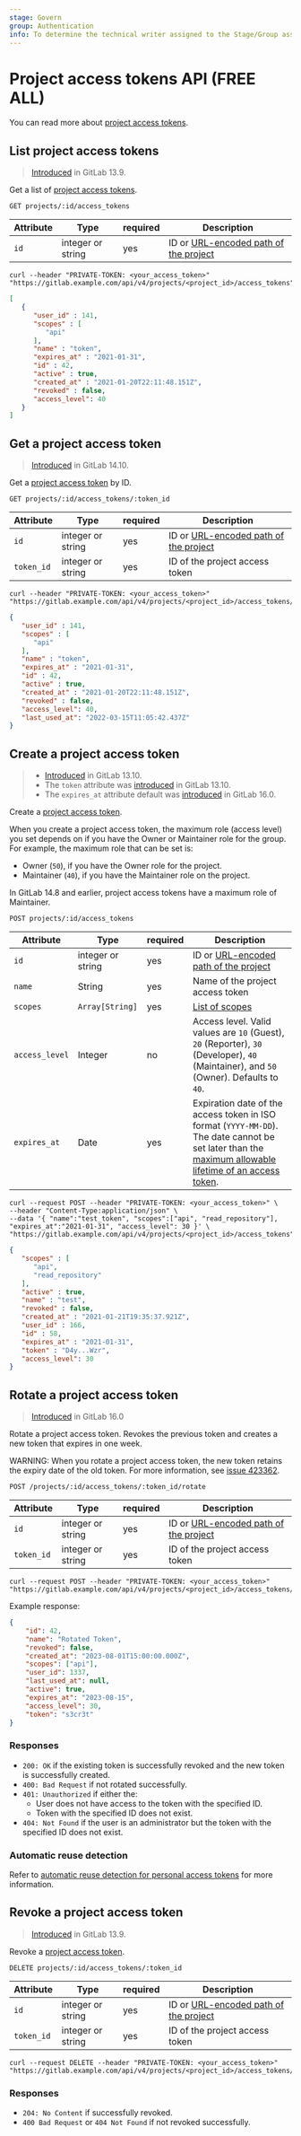 ```yaml
---
stage: Govern
group: Authentication
info: To determine the technical writer assigned to the Stage/Group associated with this page, see https://about.gitlab.com/handbook/product/ux/technical-writing/#assignments
---
```


# Project access tokens API **(FREE ALL)**

You can read more about [project access tokens](../user/project/settings/project_access_tokens.md).

## List project access tokens

> [Introduced](https://gitlab.com/gitlab-org/gitlab/-/issues/238991) in GitLab 13.9.

Get a list of [project access tokens](../user/project/settings/project_access_tokens.md).

```plaintext
GET projects/:id/access_tokens
```

| Attribute | Type    | required | Description         |
|-----------|---------|----------|---------------------|
| `id` | integer or string | yes | ID or [URL-encoded path of the project](rest/index.md#namespaced-path-encoding) |

```shell
curl --header "PRIVATE-TOKEN: <your_access_token>" "https://gitlab.example.com/api/v4/projects/<project_id>/access_tokens"
```

```json
[
   {
      "user_id" : 141,
      "scopes" : [
         "api"
      ],
      "name" : "token",
      "expires_at" : "2021-01-31",
      "id" : 42,
      "active" : true,
      "created_at" : "2021-01-20T22:11:48.151Z",
      "revoked" : false,
      "access_level": 40
   }
]
```

## Get a project access token

> [Introduced](https://gitlab.com/gitlab-org/gitlab/-/merge_requests/82714) in GitLab 14.10.

Get a [project access token](../user/project/settings/project_access_tokens.md) by ID.

```plaintext
GET projects/:id/access_tokens/:token_id
```

| Attribute | Type    | required | Description         |
|-----------|---------|----------|---------------------|
| `id` | integer or string | yes | ID or [URL-encoded path of the project](rest/index.md#namespaced-path-encoding) |
| `token_id` | integer or string | yes | ID of the project access token |

```shell
curl --header "PRIVATE-TOKEN: <your_access_token>" "https://gitlab.example.com/api/v4/projects/<project_id>/access_tokens/<token_id>"
```

```json
{
   "user_id" : 141,
   "scopes" : [
      "api"
   ],
   "name" : "token",
   "expires_at" : "2021-01-31",
   "id" : 42,
   "active" : true,
   "created_at" : "2021-01-20T22:11:48.151Z",
   "revoked" : false,
   "access_level": 40,
   "last_used_at": "2022-03-15T11:05:42.437Z"
}
```

## Create a project access token

> - [Introduced](https://gitlab.com/gitlab-org/gitlab/-/merge_requests/55408) in GitLab 13.10.
> - The `token` attribute was [introduced](https://gitlab.com/gitlab-org/gitlab/-/merge_requests/55408) in GitLab 13.10.
> - The `expires_at` attribute default was [introduced](https://gitlab.com/gitlab-org/gitlab/-/merge_requests/120213) in GitLab 16.0.

Create a [project access token](../user/project/settings/project_access_tokens.md).

When you create a project access token, the maximum role (access level) you set depends on if you have the Owner or Maintainer role for the group. For example, the maximum
role that can be set is:

- Owner (`50`), if you have the Owner role for the project.
- Maintainer (`40`), if you have the Maintainer role on the project.

In GitLab 14.8 and earlier, project access tokens have a maximum role of Maintainer.

```plaintext
POST projects/:id/access_tokens
```

| Attribute | Type    | required | Description                                                                                                                           |
|-----------|---------|----------|---------------------------------------------------------------------------------------------------------------------------------------|
| `id` | integer or string | yes | ID or [URL-encoded path of the project](rest/index.md#namespaced-path-encoding)                                                            |
| `name` | String | yes | Name of the project access token                                                                                                               |
| `scopes` | `Array[String]` | yes | [List of scopes](../user/project/settings/project_access_tokens.md#scopes-for-a-project-access-token)                               |
| `access_level` | Integer | no | Access level. Valid values are `10` (Guest), `20` (Reporter), `30` (Developer), `40` (Maintainer), and `50` (Owner). Defaults to `40`. |
| `expires_at` | Date    | yes | Expiration date of the access token in ISO format (`YYYY-MM-DD`). The date cannot be set later than the [maximum allowable lifetime of an access token](../user/profile/personal_access_tokens.md#when-personal-access-tokens-expire). |

```shell
curl --request POST --header "PRIVATE-TOKEN: <your_access_token>" \
--header "Content-Type:application/json" \
--data '{ "name":"test_token", "scopes":["api", "read_repository"], "expires_at":"2021-01-31", "access_level": 30 }' \
"https://gitlab.example.com/api/v4/projects/<project_id>/access_tokens"
```

```json
{
   "scopes" : [
      "api",
      "read_repository"
   ],
   "active" : true,
   "name" : "test",
   "revoked" : false,
   "created_at" : "2021-01-21T19:35:37.921Z",
   "user_id" : 166,
   "id" : 58,
   "expires_at" : "2021-01-31",
   "token" : "D4y...Wzr",
   "access_level": 30
}
```

## Rotate a project access token

> [Introduced](https://gitlab.com/gitlab-org/gitlab/-/issues/403042) in GitLab 16.0

Rotate a project access token. Revokes the previous token and creates a new token that expires in one week.

WARNING:
When you rotate a project access token, the new token retains the expiry date of the old token. For more information, see [issue 423362](https://gitlab.com/gitlab-org/gitlab/-/issues/423362).

```plaintext
POST /projects/:id/access_tokens/:token_id/rotate
```

| Attribute | Type    | required | Description         |
|-----------|---------|----------|---------------------|
| `id` | integer or string | yes | ID or [URL-encoded path of the project](rest/index.md#namespaced-path-encoding) |
| `token_id` | integer or string | yes | ID of the project access token |

```shell
curl --request POST --header "PRIVATE-TOKEN: <your_access_token>" "https://gitlab.example.com/api/v4/projects/<project_id>/access_tokens/<token_id>/rotate"
```

Example response:

```json
{
    "id": 42,
    "name": "Rotated Token",
    "revoked": false,
    "created_at": "2023-08-01T15:00:00.000Z",
    "scopes": ["api"],
    "user_id": 1337,
    "last_used_at": null,
    "active": true,
    "expires_at": "2023-08-15",
    "access_level": 30,
    "token": "s3cr3t"
}
```

### Responses

- `200: OK` if the existing token is successfully revoked and the new token is successfully created.
- `400: Bad Request` if not rotated successfully.
- `401: Unauthorized` if either the:
  - User does not have access to the token with the specified ID.
  - Token with the specified ID does not exist.
- `404: Not Found` if the user is an administrator but the token with the specified ID does not exist.

### Automatic reuse detection

Refer to [automatic reuse detection for personal access tokens](personal_access_tokens.md#automatic-reuse-detection)
for more information.

## Revoke a project access token

> [Introduced](https://gitlab.com/gitlab-org/gitlab/-/issues/238991) in GitLab 13.9.

Revoke a [project access token](../user/project/settings/project_access_tokens.md).

```plaintext
DELETE projects/:id/access_tokens/:token_id
```

| Attribute | Type    | required | Description         |
|-----------|---------|----------|---------------------|
| `id` | integer or string | yes | ID or [URL-encoded path of the project](rest/index.md#namespaced-path-encoding) |
| `token_id` | integer or string | yes | ID of the project access token |

```shell
curl --request DELETE --header "PRIVATE-TOKEN: <your_access_token>" "https://gitlab.example.com/api/v4/projects/<project_id>/access_tokens/<token_id>"
```

### Responses

- `204: No Content` if successfully revoked.
- `400 Bad Request` or `404 Not Found` if not revoked successfully.
